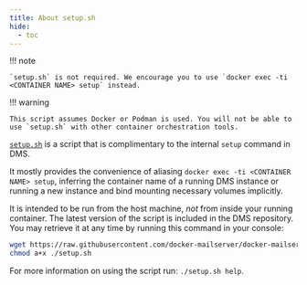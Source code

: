 ```yaml
---
title: About setup.sh
hide:
  - toc
---
```


!!! note

    `setup.sh` is not required. We encourage you to use `docker exec -ti <CONTAINER NAME> setup` instead.

!!! warning

    This script assumes Docker or Podman is used. You will not be able to use `setup.sh` with other container orchestration tools.

[`setup.sh`][github-file-setupsh] is a script that is complimentary to the internal `setup` command in DMS.

It mostly provides the convenience of aliasing `docker exec -ti <CONTAINER NAME> setup`, inferring the container name of a running DMS instance or running a new instance and bind mounting necessary volumes implicitly.

It is intended to be run from the host machine, _not_ from inside your running container. The latest version of the script is included in the DMS repository. You may retrieve it at any time by running this command in your console:

```sh
wget https://raw.githubusercontent.com/docker-mailserver/docker-mailserver/master/setup.sh
chmod a+x ./setup.sh
```

For more information on using the script run: `./setup.sh help`.

[github-file-setupsh]: https://github.com/docker-mailserver/docker-mailserver/blob/master/setup.sh
